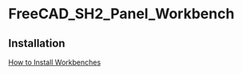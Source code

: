 # FreeCAD_SH2_Panel_Workbench

## Installation
[How to Install Workbenches](https://www.freecadweb.org/wiki/How_to_install_additional_workbenches)